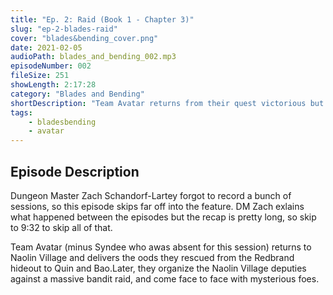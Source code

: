 ```yaml
---
title: "Ep. 2: Raid (Book 1 - Chapter 3)"
slug: "ep-2-blades-raid"
cover: "blades&bending_cover.png"
date: 2021-02-05
audioPath: blades_and_bending_002.mp3
episodeNumber: 002
fileSize: 251
showLength: 2:17:28
category: "Blades and Bending"
shortDescription: "Team Avatar returns from their quest victorious but must prepare for a sudden threat to Naolin Village"
tags:
    - bladesbending
    - avatar
---
```


## Episode Description

Dungeon Master Zach Schandorf-Lartey forgot to record a bunch of sessions, so this episode skips far off into the feature. DM Zach exlains what happened between the episodes but the recap is pretty long, so skip to 9:32 to skip all of that.

Team Avatar (minus Syndee who awas absent for this session) returns to Naolin Village and delivers the oods they rescued from the Redbrand hideout to Quin and Bao.Later, they organize the Naolin Village deputies against a massive bandit raid, and come face to face with mysterious foes.